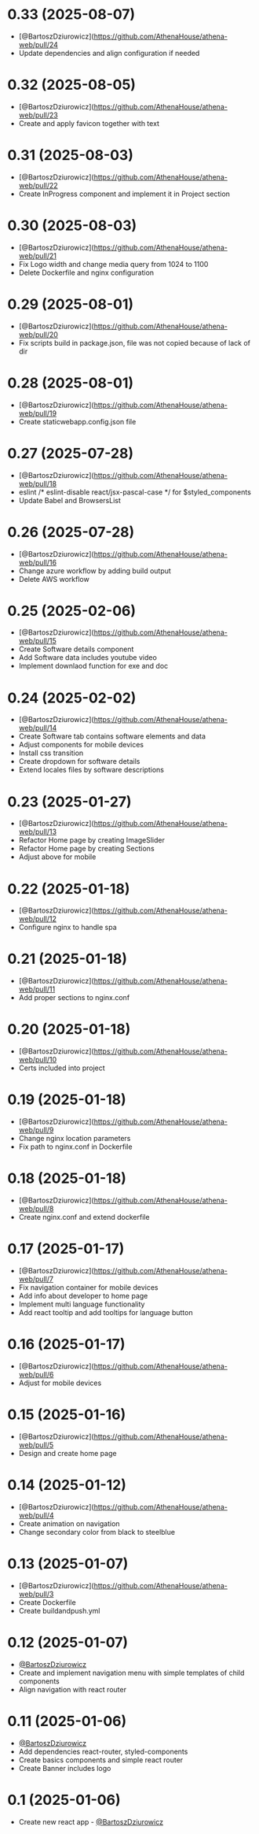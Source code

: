 0.33 (2025-08-07)
===============
* [@BartoszDziurowicz](https://github.com/AthenaHouse/athena-web/pull/24
* Update dependencies and align configuration if needed

0.32 (2025-08-05)
===============
* [@BartoszDziurowicz](https://github.com/AthenaHouse/athena-web/pull/23
* Create and apply favicon together with text

0.31 (2025-08-03)
===============
* [@BartoszDziurowicz](https://github.com/AthenaHouse/athena-web/pull/22
* Create InProgress component and implement it in Project section

0.30 (2025-08-03)
===============
* [@BartoszDziurowicz](https://github.com/AthenaHouse/athena-web/pull/21
* Fix Logo width and change media query from 1024 to 1100
* Delete Dockerfile and nginx configuration

0.29 (2025-08-01)
===============
* [@BartoszDziurowicz](https://github.com/AthenaHouse/athena-web/pull/20
* Fix scripts build in package.json, file was not copied because of lack of dir

0.28 (2025-08-01)
===============
* [@BartoszDziurowicz](https://github.com/AthenaHouse/athena-web/pull/19
* Create staticwebapp.config.json file

0.27 (2025-07-28)
===============
* [@BartoszDziurowicz](https://github.com/AthenaHouse/athena-web/pull/18
* eslint /* eslint-disable react/jsx-pascal-case */ for $styled_components
* Update Babel and BrowsersList

0.26 (2025-07-28)
===============
* [@BartoszDziurowicz](https://github.com/AthenaHouse/athena-web/pull/16
* Change azure workflow by adding build output
* Delete AWS workflow

0.25 (2025-02-06)
===============
* [@BartoszDziurowicz](https://github.com/AthenaHouse/athena-web/pull/15
* Create Software details component
* Add Software data includes youtube video
* Implement downlaod function for exe and doc

0.24 (2025-02-02)
===============
* [@BartoszDziurowicz](https://github.com/AthenaHouse/athena-web/pull/14
* Create Software tab contains software elements and data
* Adjust components for mobile devices
* Install css transition
* Create dropdown for software details
* Extend locales files by software descriptions

0.23 (2025-01-27)
===============
* [@BartoszDziurowicz](https://github.com/AthenaHouse/athena-web/pull/13
* Refactor Home page by creating ImageSlider
* Refactor Home page by creating Sections
* Adjust above for mobile

0.22 (2025-01-18)
===============
* [@BartoszDziurowicz](https://github.com/AthenaHouse/athena-web/pull/12
* Configure nginx to handle spa

0.21 (2025-01-18)
===============
* [@BartoszDziurowicz](https://github.com/AthenaHouse/athena-web/pull/11
* Add proper sections to nginx.conf

0.20 (2025-01-18)
===============
* [@BartoszDziurowicz](https://github.com/AthenaHouse/athena-web/pull/10
* Certs included into project

0.19 (2025-01-18)
===============
* [@BartoszDziurowicz](https://github.com/AthenaHouse/athena-web/pull/9
* Change nginx location parameters
* Fix path to nginx.conf in Dockerfile

0.18 (2025-01-18)
===============
* [@BartoszDziurowicz](https://github.com/AthenaHouse/athena-web/pull/8
* Create nginx.conf and extend dockerfile

0.17 (2025-01-17)
===============
* [@BartoszDziurowicz](https://github.com/AthenaHouse/athena-web/pull/7
* Fix navigation container for mobile devices
* Add info about developer to home page
* Implement multi language functionality
* Add react tooltip and add tooltips for language button

0.16 (2025-01-17)
===============
* [@BartoszDziurowicz](https://github.com/AthenaHouse/athena-web/pull/6
* Adjust for mobile devices

0.15 (2025-01-16)
===============
* [@BartoszDziurowicz](https://github.com/AthenaHouse/athena-web/pull/5
* Design and create home page

0.14 (2025-01-12)
===============
* [@BartoszDziurowicz](https://github.com/AthenaHouse/athena-web/pull/4
* Create animation on navigation
* Change secondary color from black to steelblue

0.13 (2025-01-07)
===============
* [@BartoszDziurowicz](https://github.com/AthenaHouse/athena-web/pull/3
* Create Dockerfile
* Create buildandpush.yml

0.12 (2025-01-07)
===============
* [@BartoszDziurowicz](https://github.com/AthenaHouse/athena-web/pull/2)
* Create and implement navigation menu with simple templates of child components
* Align navigation with react router

0.11 (2025-01-06)
===============
* [@BartoszDziurowicz](https://github.com/AthenaHouse/athena-web/pull/1)
* Add dependencies react-router, styled-components
* Create basics components and simple react router
* Create Banner includes logo

0.1 (2025-01-06)
===============
* Create new react app - [@BartoszDziurowicz](https://github.com/AthenaHouse/athena-web)